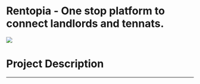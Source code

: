 # Rentopia - One stop platform to connect landlords and tennats.

<img src="https://i.ibb.co/VpmzTGZT/logo.jpg" />

# Project Description 
<hr/>
